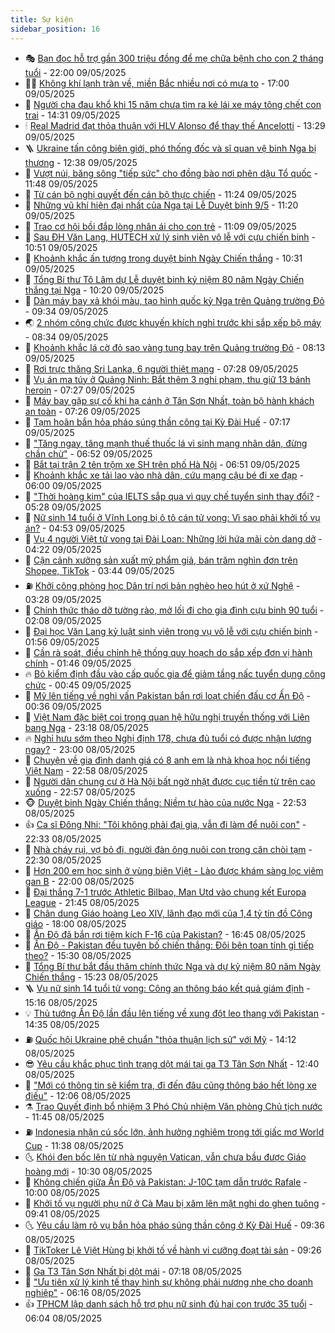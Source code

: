 ```yaml
---
title: Sự kiện
sidebar_position: 16
---
```


<!-- dantri-su-kien:START -->
- 🎭 [Bạn đọc hỗ trợ gần 300 triệu đồng để mẹ chữa bệnh cho con 2 tháng tuổi](https://dantri.com.vn/tam-long-nhan-ai/ban-doc-ho-tro-gan-300-trieu-dong-de-me-chua-benh-cho-con-2-thang-tuoi-20250509145400396.htm) - 22:00 09/05/2025
- 👨‍🏫 [Không khí lạnh tràn về, miền Bắc nhiều nơi có mưa to](https://dantri.com.vn/xa-hoi/khong-khi-lanh-tran-ve-mien-bac-nhieu-noi-co-mua-to-20250509232421992.htm) - 17:00 09/05/2025
- 🌮 [Người cha đau khổ khi 15 năm chưa tìm ra kẻ lái xe máy tông chết con trai](https://dantri.com.vn/phap-luat/nguoi-cha-dau-kho-khi-15-nam-chua-tim-ra-ke-lai-xe-may-tong-chet-con-trai-20250509202119307.htm) - 14:31 09/05/2025
- 🕯 [Real Madrid đạt thỏa thuận với HLV Alonso để thay thế Ancelotti](https://dantri.com.vn/the-thao/real-madrid-dat-thoa-thuan-voi-hlv-alonso-de-thay-the-ancelotti-20250509202939305.htm) - 13:29 09/05/2025
- 🪜 [Ukraine tấn công biên giới, phó thống đốc và sĩ quan vệ binh Nga bị thương](https://dantri.com.vn/the-gioi/ukraine-tan-cong-bien-gioi-pho-thong-doc-va-si-quan-ve-binh-nga-bi-thuong-20250509193035716.htm) - 12:38 09/05/2025
- 🐘 [Vượt núi, băng sông &quot;tiếp sức&quot; cho đồng bào nơi phên dậu Tổ quốc](https://dantri.com.vn/tam-long-nhan-ai/vuot-nui-bang-song-tiep-suc-cho-dong-bao-noi-phen-dau-to-quoc-20250509154554912.htm) - 11:48 09/05/2025
- 🤔 [Từ cán bộ nghị quyết đến cán bộ thực chiến](https://dantri.com.vn/noi-vu/tu-can-bo-nghi-quyet-den-can-bo-thuc-chien-20250509173456771.htm) - 11:24 09/05/2025
- 🧠 [Những vũ khí hiện đại nhất của Nga tại Lễ Duyệt binh 9/5](https://dantri.com.vn/the-gioi/nhung-vu-khi-hien-dai-nhat-cua-nga-tai-le-duyet-binh-95-20250509164442956.htm) - 11:20 09/05/2025
- 📝 [Trao cơ hội bồi đắp lòng nhân ái cho con trẻ](https://dantri.com.vn/tam-long-nhan-ai/trao-co-hoi-boi-dap-long-nhan-ai-cho-con-tre-20250509100755322.htm) - 11:09 09/05/2025
- 🦏 [Sau ĐH Văn Lang, HUTECH xử lý sinh viên vô lễ với cựu chiến binh](https://dantri.com.vn/giao-duc/sau-dh-van-lang-hutech-xu-ly-sinh-vien-vo-le-voi-cuu-chien-binh-20250509145353145.htm) - 10:51 09/05/2025
- 🥰 [Khoảnh khắc ấn tượng trong duyệt binh Ngày Chiến thắng](https://dantri.com.vn/the-gioi/khoanh-khac-an-tuong-trong-duyet-binh-ngay-chien-thang-20250509171545914.htm) - 10:31 09/05/2025
- 🤗 [Tổng Bí thư Tô Lâm dự Lễ duyệt binh kỷ niệm 80 năm Ngày Chiến thắng tại Nga](https://dantri.com.vn/xa-hoi/tong-bi-thu-to-lam-du-le-duyet-binh-ky-niem-80-nam-ngay-chien-thang-tai-nga-20250509172549777.htm) - 10:20 09/05/2025
- 🌈 [Dàn máy bay xả khói màu, tạo hình quốc kỳ Nga trên Quảng trường Đỏ](https://dantri.com.vn/the-gioi/dan-may-bay-xa-khoi-mau-tao-hinh-quoc-ky-nga-tren-quang-truong-do-20250509162614058.htm) - 09:34 09/05/2025
- 🌏 [2 nhóm công chức được khuyến khích nghỉ trước khi sắp xếp bộ máy](https://dantri.com.vn/noi-vu/2-nhom-cong-chuc-duoc-khuyen-khich-nghi-truoc-khi-sap-xep-bo-may-20250509142704144.htm) - 08:34 09/05/2025
- 💄 [Khoảnh khắc lá cờ đỏ sao vàng tung bay trên Quảng trường Đỏ](https://dantri.com.vn/xa-hoi/khoanh-khac-la-co-do-sao-vang-tung-bay-tren-quang-truong-do-20250509151302471.htm) - 08:13 09/05/2025
- 👺 [Rơi trực thăng Sri Lanka, 6 người thiệt mạng](https://dantri.com.vn/the-gioi/roi-truc-thang-sri-lanka-6-nguoi-thiet-mang-20250509142544102.htm) - 07:28 09/05/2025
- 👹 [Vụ án ma túy ở Quảng Ninh: Bắt thêm 3 nghi phạm, thu giữ 13 bánh heroin](https://dantri.com.vn/phap-luat/vu-an-ma-tuy-o-quang-ninh-bat-them-3-nghi-pham-thu-giu-13-banh-heroin-20250509142331453.htm) - 07:27 09/05/2025
- 🌊 [Máy bay gặp sự cố khi hạ cánh ở Tân Sơn Nhất, toàn bộ hành khách an toàn](https://dantri.com.vn/xa-hoi/may-bay-gap-su-co-khi-ha-canh-o-tan-son-nhat-toan-bo-hanh-khach-an-toan-20250509131443051.htm) - 07:26 09/05/2025
- 🤠 [Tạm hoãn bắn hỏa pháo súng thần công tại Kỳ Đài Huế](https://dantri.com.vn/du-lich/tam-hoan-ban-hoa-phao-sung-than-cong-tai-ky-dai-hue-20250509114738023.htm) - 07:17 09/05/2025
- 🎊 [&quot;Tăng ngay, tăng mạnh thuế thuốc lá vì sinh mạng nhân dân, đừng chần chừ&quot;](https://dantri.com.vn/xa-hoi/tang-ngay-tang-manh-thue-thuoc-la-vi-sinh-mang-nhan-dan-dung-chan-chu-20250509134454300.htm) - 06:52 09/05/2025
- 🐘 [Bắt tại trận 2 tên trộm xe SH trên phố Hà Nội](https://dantri.com.vn/phap-luat/bat-tai-tran-2-ten-trom-xe-sh-tren-pho-ha-noi-20250509133907681.htm) - 06:51 09/05/2025
- 💂 [Khoảnh khắc xe tải lao vào nhà dân, cứu mạng cậu bé đi xe đạp](https://dantri.com.vn/doi-song/khoanh-khac-xe-tai-lao-vao-nha-dan-cuu-mang-cau-be-di-xe-dap-20250508181331196.htm) - 06:00 09/05/2025
- 👹 [&quot;Thời hoàng kim&quot; của IELTS sắp qua vì quy chế tuyển sinh thay đổi?](https://dantri.com.vn/giao-duc/thoi-hoang-kim-cua-ielts-sap-qua-vi-quy-che-tuyen-sinh-thay-doi-20250509120755930.htm) - 05:28 09/05/2025
- 🦒 [Nữ sinh 14 tuổi ở Vĩnh Long bị ô tô cán tử vong: Vì sao phải khởi tố vụ án?](https://dantri.com.vn/phap-luat/nu-sinh-14-tuoi-o-vinh-long-bi-o-to-can-tu-vong-vi-sao-phai-khoi-to-vu-an-20250509114152087.htm) - 04:53 09/05/2025
- 🗽 [Vụ 4 người Việt tử vong tại Đài Loan: Những lời hứa mãi còn dang dở](https://dantri.com.vn/lao-dong-viec-lam/vu-4-nguoi-viet-tu-vong-tai-dai-loan-nhung-loi-hua-mai-con-dang-do-20250509102536402.htm) - 04:22 09/05/2025
- 💄 [Cận cảnh xưởng sản xuất mỹ phẩm giả, bán trăm nghìn đơn trên Shopee, TikTok](https://dantri.com.vn/phap-luat/can-canh-xuong-san-xuat-my-pham-gia-ban-tram-nghin-don-tren-shopee-tiktok-20250509103657430.htm) - 03:44 09/05/2025
- ⛽️ [Khởi công phòng học Dân trí nơi bản nghèo heo hút ở xứ Nghệ](https://dantri.com.vn/tam-long-nhan-ai/khoi-cong-phong-hoc-dan-tri-noi-ban-ngheo-heo-hut-o-xu-nghe-20250509085706676.htm) - 03:28 09/05/2025
- 🥷 [Chính thức tháo dỡ tường rào, mở lối đi cho gia đình cựu binh 90 tuổi](https://dantri.com.vn/xa-hoi/chinh-thuc-thao-do-tuong-rao-mo-loi-di-cho-gia-dinh-cuu-binh-90-tuoi-20250509085947264.htm) - 02:08 09/05/2025
- 🤖 [Đại học Văn Lang kỷ luật sinh viên trong vụ vô lễ với cựu chiến binh](https://dantri.com.vn/giao-duc/dai-hoc-van-lang-ky-luat-sinh-vien-trong-vu-vo-le-voi-cuu-chien-binh-20250509085456577.htm) - 01:56 09/05/2025
- 🌊 [Cần rà soát, điều chỉnh hệ thống quy hoạch do sắp xếp đơn vị hành chính](https://dantri.com.vn/xa-hoi/can-ra-soat-dieu-chinh-he-thong-quy-hoach-do-sap-xep-don-vi-hanh-chinh-20250509083721586.htm) - 01:46 09/05/2025
- 🔥 [Bỏ kiểm định đầu vào cấp quốc gia để giảm tầng nấc tuyển dụng công chức](https://dantri.com.vn/noi-vu/bo-kiem-dinh-dau-vao-cap-quoc-gia-de-giam-tang-nac-tuyen-dung-cong-chuc-20250508161937141.htm) - 00:45 09/05/2025
- 🦏 [Mỹ lên tiếng về nghi vấn Pakistan bắn rơi loạt chiến đấu cơ Ấn Độ](https://dantri.com.vn/the-gioi/my-len-tieng-ve-nghi-van-pakistan-ban-roi-loat-chien-dau-co-an-do-20250509073024522.htm) - 00:36 09/05/2025
- 🐘 [Việt Nam đặc biệt coi trọng quan hệ hữu nghị truyền thống với Liên bang Nga](https://dantri.com.vn/xa-hoi/viet-nam-dac-biet-coi-trong-quan-he-huu-nghi-truyen-thong-voi-lien-bang-nga-20250509061844711.htm) - 23:18 08/05/2025
- 🔥 [Nghỉ hưu sớm theo Nghị định 178, chưa đủ tuổi có được nhận lương ngay?](https://dantri.com.vn/noi-vu/nghi-huu-som-theo-nghi-dinh-178-chua-du-tuoi-co-duoc-nhan-luong-ngay-20250505112025492.htm) - 23:00 08/05/2025
- 💼 [Chuyện về gia đình danh giá có 8 anh em là nhà khoa học nổi tiếng Việt Nam](https://dantri.com.vn/doi-song/chuyen-ve-gia-dinh-danh-gia-co-8-anh-em-la-nha-khoa-hoc-noi-tieng-viet-nam-20250506233343544.htm) - 22:58 08/05/2025
- 🚀 [Người dân chung cư ở Hà Nội bất ngờ nhặt được cục tiền từ trên cao xuống](https://dantri.com.vn/doi-song/nguoi-dan-chung-cu-o-ha-noi-bat-ngo-nhat-duoc-cuc-tien-tu-tren-cao-xuong-20250508164303832.htm) - 22:57 08/05/2025
- 🐵 [Duyệt binh Ngày Chiến thắng: Niềm tự hào của nước Nga](https://dantri.com.vn/the-gioi/duyet-binh-ngay-chien-thang-niem-tu-hao-cua-nuoc-nga-20250508171032160.htm) - 22:53 08/05/2025
- 👍 [Ca sĩ Đông Nhi: &quot;Tôi không phải đại gia, vẫn đi làm để nuôi con&quot;](https://dantri.com.vn/giai-tri/ca-si-dong-nhi-toi-khong-phai-dai-gia-van-di-lam-de-nuoi-con-20250504214700204.htm) - 22:33 08/05/2025
- 🚦 [Nhà cháy rụi, vợ bỏ đi, người đàn ông nuôi con trong căn chòi tạm](https://dantri.com.vn/tam-long-nhan-ai/nha-chay-rui-vo-bo-di-nguoi-dan-ong-nuoi-con-trong-can-choi-tam-20250424143716702.htm) - 22:30 08/05/2025
- 🥸 [Hơn 200 em học sinh ở vùng biên Việt - Lào được khám sàng lọc viêm gan B](https://dantri.com.vn/tam-long-nhan-ai/hon-200-em-hoc-sinh-o-vung-bien-viet-lao-duoc-kham-sang-loc-viem-gan-b-20250508175121457.htm) - 22:00 08/05/2025
- 🥷 [Đại thắng 7-1 trước Athletic Bilbao, Man Utd vào chung kết Europa League](https://dantri.com.vn/the-thao/dai-thang-7-1-truoc-athletic-bilbao-man-utd-vao-chung-ket-europa-league-20250509044515806.htm) - 21:45 08/05/2025
- 🤡 [Chân dung Giáo hoàng Leo XIV, lãnh đạo mới của 1,4 tỷ tín đồ Công giáo](https://dantri.com.vn/the-gioi/chan-dung-giao-hoang-leo-xiv-lanh-dao-moi-cua-14-ty-tin-do-cong-giao-20250509005436856.htm) - 18:00 08/05/2025
- 🥳 [Ấn Độ đã bắn rơi tiêm kích F-16 của Pakistan?](https://dantri.com.vn/the-gioi/an-do-da-ban-roi-tiem-kich-f-16-cua-pakistan-20250508233941363.htm) - 16:45 08/05/2025
- 🤩 [Ấn Độ - Pakistan đều tuyên bố chiến thắng: Đôi bên toan tính gì tiếp theo?](https://dantri.com.vn/the-gioi/an-do-pakistan-deu-tuyen-bo-chien-thang-doi-ben-toan-tinh-gi-tiep-theo-20250508163708323.htm) - 15:30 08/05/2025
- 🎡 [Tổng Bí thư bắt đầu thăm chính thức Nga và dự kỷ niệm 80 năm Ngày Chiến thắng](https://dantri.com.vn/xa-hoi/tong-bi-thu-bat-dau-tham-chinh-thuc-nga-va-du-ky-niem-80-nam-ngay-chien-thang-20250508222606253.htm) - 15:23 08/05/2025
- 🪜 [Vụ nữ sinh 14 tuổi tử vong: Công an thông báo kết quả giám định](https://dantri.com.vn/phap-luat/vu-nu-sinh-14-tuoi-tu-vong-cong-an-thong-bao-ket-qua-giam-dinh-20250508214228903.htm) - 15:16 08/05/2025
- 💡 [Thủ tướng Ấn Độ lần đầu lên tiếng về xung đột leo thang với Pakistan](https://dantri.com.vn/the-gioi/thu-tuong-an-do-lan-dau-len-tieng-ve-xung-dot-leo-thang-voi-pakistan-20250508211903010.htm) - 14:35 08/05/2025
- ⛽️ [Quốc hội Ukraine phê chuẩn &quot;thỏa thuận lịch sử&quot; với Mỹ](https://dantri.com.vn/the-gioi/quoc-hoi-ukraine-phe-chuan-thoa-thuan-lich-su-voi-my-20250508210138521.htm) - 14:12 08/05/2025
- 😎 [Yêu cầu khắc phục tình trạng dột mái tại ga T3 Tân Sơn Nhất](https://dantri.com.vn/xa-hoi/yeu-cau-khac-phuc-tinh-trang-dot-mai-tai-ga-t3-tan-son-nhat-20250508190510565.htm) - 12:40 08/05/2025
- 🗽 [&quot;Mới có thông tin sẽ kiểm tra, đi đến đâu cũng thông báo hết lòng xe điếu&quot;](https://dantri.com.vn/xa-hoi/moi-co-thong-tin-se-kiem-tra-di-den-dau-cung-thong-bao-het-long-xe-dieu-20250508184739812.htm) - 12:06 08/05/2025
- ⚗️ [Trao Quyết định bổ nhiệm 3 Phó Chủ nhiệm Văn phòng Chủ tịch nước](https://dantri.com.vn/xa-hoi/trao-quyet-dinh-bo-nhiem-3-pho-chu-nhiem-van-phong-chu-tich-nuoc-20250508184505112.htm) - 11:45 08/05/2025
- ⛽️ [Indonesia nhận cú sốc lớn, ảnh hưởng nghiêm trọng tới giấc mơ World Cup](https://dantri.com.vn/the-thao/indonesia-nhan-cu-soc-lon-anh-huong-nghiem-trong-toi-giac-mo-world-cup-20250508182533285.htm) - 11:38 08/05/2025
- 🌜 [Khói đen bốc lên từ nhà nguyện Vatican, vẫn chưa bầu được Giáo hoàng mới](https://dantri.com.vn/the-gioi/khoi-den-boc-len-tu-nha-nguyen-vatican-van-chua-bau-duoc-giao-hoang-moi-20250508150851212.htm) - 10:30 08/05/2025
- 🦩 [Không chiến giữa Ấn Độ và Pakistan: J-10C tạm dẫn trước Rafale](https://dantri.com.vn/the-gioi/khong-chien-giua-an-do-va-pakistan-j-10c-tam-dan-truoc-rafale-20250508165419594.htm) - 10:00 08/05/2025
- 🦒 [Khởi tố vụ người phụ nữ ở Cà Mau bị xăm lên mặt nghi do ghen tuông](https://dantri.com.vn/phap-luat/khoi-to-vu-nguoi-phu-nu-o-ca-mau-bi-xam-len-mat-nghi-do-ghen-tuong-20250508154354634.htm) - 09:41 08/05/2025
- 🌜 [Yêu cầu làm rõ vụ bắn hỏa pháo súng thần công ở Kỳ Đài Huế](https://dantri.com.vn/du-lich/yeu-cau-lam-ro-vu-ban-hoa-phao-sung-than-cong-o-ky-dai-hue-20250508085914182.htm) - 09:36 08/05/2025
- 🐎 [TikToker Lê Việt Hùng bị khởi tố về hành vi cưỡng đoạt tài sản](https://dantri.com.vn/phap-luat/tiktoker-le-viet-hung-bi-khoi-to-ve-hanh-vi-cuong-doat-tai-san-20250508162605025.htm) - 09:26 08/05/2025
- 🌋 [Ga T3 Tân Sơn Nhất bị dột mái](https://dantri.com.vn/xa-hoi/ga-t3-tan-son-nhat-bi-dot-mai-20250508141127568.htm) - 07:18 08/05/2025
- 🧰 [&quot;Ưu tiên xử lý kinh tế thay hình sự không phải nương nhẹ cho doanh nghiệp&quot;](https://dantri.com.vn/xa-hoi/uu-tien-xu-ly-kinh-te-thay-hinh-su-khong-phai-nuong-nhe-cho-doanh-nghiep-20250508130136699.htm) - 06:16 08/05/2025
- 👍 [TPHCM lập danh sách hỗ trợ phụ nữ sinh đủ hai con trước 35 tuổi](https://dantri.com.vn/suc-khoe/tphcm-lap-danh-sach-ho-tro-phu-nu-sinh-du-hai-con-truoc-35-tuoi-20250508124828993.htm) - 06:04 08/05/2025<!-- dantri-su-kien:END -->
